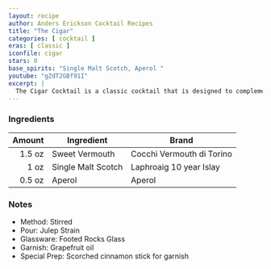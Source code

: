 ```yaml
---
layout: recipe
author: Anders Erickson Cocktail Recipes
title: "The Cigar"
categories: [ cocktail ]
eras: [ classic ]
iconfile: cigar
stars: 0
base_spirits: "Single Malt Scotch, Aperol "
youtube: "gZdT2GBf91I"
excerpt: |
  The Cigar Cocktail is a classic cocktail that is designed to complement the flavors of a cigar. It is typically made with a blend of dark spirits, such as whiskey or rum, and sweet vermouth.
---
```


### Ingredients

| Amount | Ingredient         | Brand                     |
| -----: | ------------------ | ------------------------- |
| 1.5 oz | Sweet Vermouth     | Cocchi Vermouth di Torino |
|   1 oz | Single Malt Scotch | Laphroaig 10 year Islay   |
| 0.5 oz | Aperol             | Aperol                    |

### Notes

- Method: Stirred
- Pour: Julep Strain
- Glassware: Footed Rocks Glass
- Garnish: Grapefruit oil
- Special Prep: Scorched cinnamon stick for garnish
